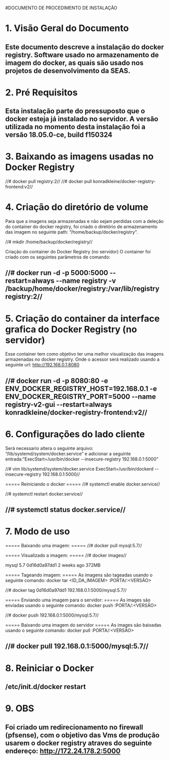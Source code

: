 #DOCUMENTO DE PROCEDIMENTO DE INSTALAÇÃO


# 1. Visão Geral do Documento


Este documento descreve a instalação do docker registry. Software usado no armazenamento de imagem do docker, as quais são usado nos projetos de desenvolvimento da SEAS.
------------------------

# 2. Pré Requisitos

Esta instalação parte do pressuposto  que o docker esteja já instalado no servidor.
A versão utilizada no momento desta instalação foi a versão 18.05.0-ce, build f150324
------------------------

# 3. Baixando as imagens usadas no Docker Registry

//# docker pull registry:2//
//# docker pull konradkleine/docker-registry-frontend:v2//

# 4. Criação do diretório de volume
Para que a imagens seja armazenadas e não sejam perdidas com a deleção do container do docker registry, foi criado o diretório de armazenamento das imagem no seguinte path: “/home/backup/docker/registry”.

//# mkdir /home/backup/docker/registry//

Criação do container do Docker Registry (no servidor)
O container foi criado com os seguintes parâmetros de comando:

//# docker run -d -p 5000:5000 --restart=always --name registry -v /backup/home/docker/registry:/var/lib/registry registry:2//
------------------------

# 5. Criação do container da interface grafica do Docker Registry (no servidor)
Esse container tem como objetivo ter uma melhor visualização das imagens armazenadas no docker registry. Onde o acessor será realizado usando a seguinte url: http://192.168.0.1:8080

//# docker run -d -p 8080:80 -e ENV_DOCKER_REGISTRY_HOST=192.168.0.1 -e ENV_DOCKER_REGISTRY_PORT=5000 --name registry-v2-gui --restart=always konradkleine/docker-registry-frontend:v2//
------------------------

# 6. Configurações do lado cliente 
Será necessario altera o seguinte arquivo: “/lib/systemd/system/docker.service” e adicionar a seguinte entrada:”ExecStart=/usr/bin/docker --insecure-registry 192.168.0.1:5000"

//# vim  lib/systemd/system/docker.service
ExecStart=/usr/bin/dockerd --insecure-registry 192.168.0.1:5000//


===== Reiniciando o docker =====
//# systemctl enable docker.service//

//# systemctl restart docker.service//

//# systemctl status docker.service//
------------------------

# 7. Modo de uso 

===== Baixando uma imagem: =====
//# docker pull mysql:5.7//

===== Visualizado a imagem: =====
//# docker images//

mysql		5.7	0d16d0a97dd1	2 weeks	ago	372MB

===== Tageando imagem: =====
As imagens são tageadas usando o seguinte comando:
docker tar <ID_DA_IMAGEM> <IP>:PORTA/<IMAGEM>:<VERSÃO>

//# docker tag  0d16d0a97dd1 192.168.0.1:5000/mysql:5.7//

===== Enviando uma imagem para o servidor: =====
As images são enviadas usando o seguinte comando: 
docker push <IP>:PORTA/<IMAGEM>:<VERSÃO>

//# docker push 192.168.0.1:5000/mysql:5.7//

===== Baixando uma imagem do servidor =====
As images são baixadas usando o seguinte comando: 
docker pull <IP>:PORTA/<IMAGEM>:<VERSÃO>

//# docker pull 192.168.0.1:5000/mysql:5.7//
------------------------

# 8. Reiniciar o Docker
/etc/init.d/docker restart
------------------------


# 9. OBS
Foi criado um redirecionamento no firewall (pfsense), com o objetivo das Vms de produção usarem o docker registry atraves do seguinte endereço: http://172.24.178.2:5000
------------------------
